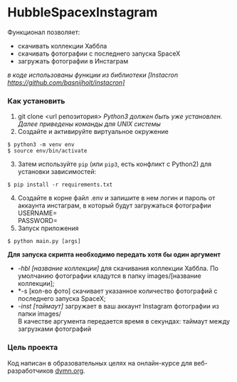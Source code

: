 # HubbleSpacexInstagram
Функционал позволяет:
* скачивать коллекции Хаббла
* скачивать фотографии с последнего запуска SpaceX
* загружать фотографии в Инстаграм

*в коде использованы функции из библиотеки [Instacron https://github.com/basnijholt/instacron]*

### Как установить

1. git clone <url репозитория> 
*Python3 должен быть уже установлен.*
*Далее приведены команды для UNIX системы*
2. Создайте и активируйте виртуальное окружение
```
$ python3 -m venv env
$ source env/bin/activate

```
3. Затем используйте `pip` (или `pip3`, есть конфликт с Python2) для установки зависимостей:
```
$ pip install -r requirements.txt
```
4. Создайте в корне файл .env и запишите в нем логин и пароль от аккаунта инстаграм, в который будут загружаться фотографии    
USERNAME=  
PASSWORD=  
5. Запуск приложения
```
$ python main.py [args]
```
**Для запуска скрипта необходимо передать хотя бы один аргумент**
* *-hbl [название коллекции]* для скачивания коллекции Хаббла. По умолчанию фотографии кладутся в папку images/[название коллекции];
* *-s [кол-во фото] скачивает указанное количество фотографий с последнего запуска SpaceX;
* *-inst [таймаут]* загружает в ваш аккаунт Instagram фотографии из папки images/  
В качестве аргумента передается время в секундах: таймаут между загрузками фотографий

### Цель проекта

Код написан в образовательных целях на онлайн-курсе для веб-разработчиков [dvmn.org](https://dvmn.org/).